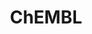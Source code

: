---
bigquery: https://console.cloud.google.com/bigquery?p=patents-public-data&d=ebi_chembl&page=dataset
citation: '"The ChEMBL database in 2017." Anna Gaulton, Anne Hersey, Michał Nowotka,
  A Patrícia Bento, Jon Chambers, David Mendez, Prudence Mutowo, Francis Atkinson,
  Louisa J Bellis, Elena Cibrián-Uhalte, Mark Davies, Nathan Dedman, Anneli Karlsson,
  María Paula Magariños, John P Overington, George Papadatos, Ines Smit, Andrew R
  Leach Nucleic acids Research (2017) 45 (Database Issue), D945-D954'
contributors: European Bioinformatics Institute
cost: None
description: ChEMBL Data is a manually curated database of small molecules used in
  drug discovery, including information about existing patented drugs.
documentation: 'schema: https://www.ebi.ac.uk/chembl/db_schema


  '
last_edit: Mon, 04 Apr 2022 19:07:30 GMT
location: https://console.cloud.google.com/marketplace/product/google_patents_public_datasets/chembl
maintained_by: EMBL-EBI, an outstation of European Molecular Biology Laboratory
related_publications: '

  ChEMBL: towards direct deposition of bioassay data.


  Mendez D, Gaulton A, Bento AP, Chambers J, De Veij M, Félix E, Magariños MP, Mosquera
  JF, Mutowo P, Nowotka M, Gordillo-Marañón M, Hunter F, Junco L, Mugumbate G, Rodriguez-Lopez
  M, Atkinson F, Bosc N, Radoux CJ, Segura-Cabrera A, Hersey A, Leach AR.


  — Nucleic Acids Res. 2019; 47(D1):D930-D940. doi: 10.1093/nar/gky1075

  '
schema_fields: '[''comp_class_id'', ''normal_range_max'', ''standard_units'', ''assay_param_id'',
  ''parent_id'', ''result_flag'', ''published_value'', ''usan_year'', ''usan_stem'',
  ''stem'', ''l7'', ''updated_by'', ''ddd_value'', ''company'', ''assay_subcellular_fraction'',
  ''comments'', ''compd_id'', ''parent_go_id'', ''ad_type'', ''polymer_flag'', ''potential_duplicate'',
  ''domain_name'', ''hrac_code'', ''molregno'', ''black_box_warning'', ''cidx'', ''warning_description'',
  ''level3_description'', ''res_stem_id'', ''target_type'', ''ddd_units'', ''cell_source_organism'',
  ''ap_id'', ''tid_fixed'', ''volume'', ''warning_type'', ''natural_product'', ''qed_weighted'',
  ''toid'', ''alogp'', ''uberon_id'', ''cx_logd'', ''domain_description'', ''accession'',
  ''subgroup'', ''molsyn_id'', ''target_desc'', ''substrate_record_id'', ''enzyme_tid'',
  ''disease_efficacy'', ''curated_by'', ''type'', ''assay_test_type'', ''db_version'',
  ''num_lipinski_ro5_violations'', ''data_validity_comment'', ''acd_most_bpka'', ''canonical_smiles'',
  ''component_type'', ''prediction_method'', ''protein_class_id'', ''pref_name'',
  ''action_type'', ''idx'', ''status'', ''hba'', ''cx_most_bpka'', ''psa'', ''country'',
  ''published_type'', ''cellosaurus_id'', ''hba_lipinski'', ''assay_id'', ''relationship'',
  ''selectivity_comment'', ''oc_id'', ''topical'', ''molecule_type'', ''ddd_id'',
  ''ridx'', ''mol_hrac_id'', ''sitecomp_id'', ''compound_key'', ''who_name'', ''synonyms'',
  ''name'', ''cx_logp'', ''ddd_comment'', ''rgid'', ''value'', ''ref_url'', ''l4'',
  ''title'', ''heavy_atoms'', ''site_id'', ''ingredient'', ''strength'', ''drug_record_id'',
  ''biocomp_id'', ''innovator_company'', ''smid'', ''tid'', ''mc_target_accession'',
  ''bao_id'', ''go_id'', ''site_residues'', ''standard_value'', ''le'', ''source'',
  ''rtb'', ''annotation'', ''irac_code'', ''irac_class_id'', ''structure_type'', ''drug_product_flag'',
  ''predbind_id'', ''co_stem_id'', ''mechanism_of_action'', ''tissue_id'', ''usan_substem'',
  ''parenteral'', ''assay_type'', ''start_position'', ''molfile'', ''l1'', ''ddd_admr'',
  ''hrac_class_id'', ''publication_number'', ''cell_source_tax_id'', ''parent_molregno'',
  ''withdrawn_class'', ''metabolite_record_id'', ''variant_id'', ''smarts'', ''acd_most_apka'',
  ''first_page'', ''ro3_pass'', ''mechanism_comment'', ''met_conversion'', ''num_ro5_violations'',
  ''drug_substance_flag'', ''standard_upper_value'', ''withdrawn_country'', ''inorganic_flag'',
  ''assay_desc'', ''mc_target_type'', ''usan_stem_id'', ''aromatic_rings'', ''mol_frac_id'',
  ''active_molregno'', ''usan_stem_definition'', ''sequence'', ''comp_go_id'', ''assay_organism'',
  ''protein_class_synonym'', ''tbl'', ''met_id'', ''max_phase_for_ind'', ''qudt_units'',
  ''pathway_id'', ''frac_class_id'', ''molecular_species'', ''assay_source'', ''direct_interaction'',
  ''bto_id'', ''organism'', ''bao_format'', ''site_name'', ''abstract'', ''authors'',
  ''compsyn_id'', ''warning_country'', ''tax_id'', ''class_type'', ''mc_organism'',
  ''cell_source_tissue'', ''src_short_name'', ''active_ingredient'', ''homologue'',
  ''src_id'', ''curation_comment'', ''indication_class'', ''dosed_ingredient'', ''relationship_type'',
  ''lle'', ''level5'', ''sei'', ''bei'', ''src_compound_id'', ''cx_most_apka'', ''mec_id'',
  ''set_name'', ''alert_id'', ''patent_no'', ''ref_type'', ''assay_tax_id'', ''targcomp_id'',
  ''year'', ''mesh_id'', ''assay_class_id'', ''major_class'', ''cell_id'', ''prod_pat_id'',
  ''level2'', ''clo_id'', ''assay_category'', ''source_domain_id'', ''level2_description'',
  ''confidence'', ''chembl_id'', ''record_id'', ''sequence_md5sum'', ''version'',
  ''prodrug'', ''pubmed_id'', ''parent_type'', ''protein_class_desc'', ''met_comment'',
  ''research_stem'', ''first_approval'', ''bao_endpoint'', ''related_tid'', ''definition'',
  ''syn_type'', ''updated_on'', ''target_mapping'', ''standard_inchi_key'', ''patent_expire_date'',
  ''withdrawn_year'', ''entity_id'', ''mc_tax_id'', ''level4_description'', ''protclasssyn_id'',
  ''acd_logp'', ''molecular_mechanism'', ''class_level'', ''activity_id'', ''dosage_form'',
  ''warning_id'', ''route'', ''uo_units'', ''cell_ontology_id'', ''mesh_heading'',
  ''activity_comment'', ''oral'', ''acd_logd'', ''mc_target_name'', ''formulation_id'',
  ''delist_flag'', ''cell_description'', ''cl_lincs_id'', ''journal'', ''targrel_id'',
  ''who_extra'', ''stat'', ''doc_id'', ''l2'', ''level3'', ''atc_code'', ''mw_freebase'',
  ''trade_name'', ''metref_id'', ''level1'', ''standard_type'', ''end_position'',
  ''alert_name'', ''level1_description'', ''l6'', ''ref_id'', ''issue'', ''parameter_value'',
  ''withdrawn_reason'', ''l5'', ''assay_strain'', ''mutation'', ''cpd_str_alert_id'',
  ''standard_relation'', ''chirality'', ''pchembl_value'', ''first_in_class'', ''withdrawn_flag'',
  ''stem_class'', ''aspect'', ''submission_date'', ''chebi_par_id'', ''upper_value'',
  ''mecref_id'', ''units'', ''warning_year'', ''domain_type'', ''product_id'', ''availability_type'',
  ''applicant_full_name'', ''published_relation'', ''assay_cell_type'', ''component_synonym'',
  ''src_description'', ''hbd_lipinski'', ''l3'', ''orig_description'', ''cell_name'',
  ''parameter_type'', ''last_active'', ''path'', ''nda_type'', ''alert_set_id'', ''isoform'',
  ''pathway_key'', ''l8'', ''domain_id'', ''full_mwt'', ''priority'', ''species_group_flag'',
  ''enzyme_name'', ''src_assay_id'', ''binding_site_comment'', ''hbd'', ''std_act_id'',
  ''activity_count'', ''efo_term'', ''warnref_id'', ''short_name'', ''doc_type'',
  ''patent_id'', ''num_alerts'', ''job_id'', ''mol_irac_id'', ''standard_flag'', ''max_phase'',
  ''entity_type'', ''full_molformula'', ''assay_tissue'', ''mw_monoisotopic'', ''frac_code'',
  ''mol_atc_id'', ''published_units'', ''relationship_desc'', ''description'', ''label'',
  ''efo_id'', ''db_source'', ''level4'', ''compound_name'', ''log_id'', ''downgraded'',
  ''approval_date'', ''confidence_score'', ''component_id'', ''actsm_id'', ''caloha_id'',
  ''relation'', ''indref_id'', ''therapeutic_flag'', ''standard_inchi'', ''creation_date'',
  ''standard_text_value'', ''doi'', ''helm_notation'', ''warning_class'', ''previous_company'',
  ''last_page'', ''drugind_id'', ''normal_range_min'', ''ass_cls_map_id'', ''text_value'',
  ''as_id'', ''aidx'', ''patent_use_code'']'
shortname: chembl
tags:
- biotechnology
- health
- chemical
- bioinformatics
- medical
terms_of_use: CC BY-SA 3.0
title: ChEMBL
uuid: e232a192-965c-4ec9-904c-155b6dfe56c5
---